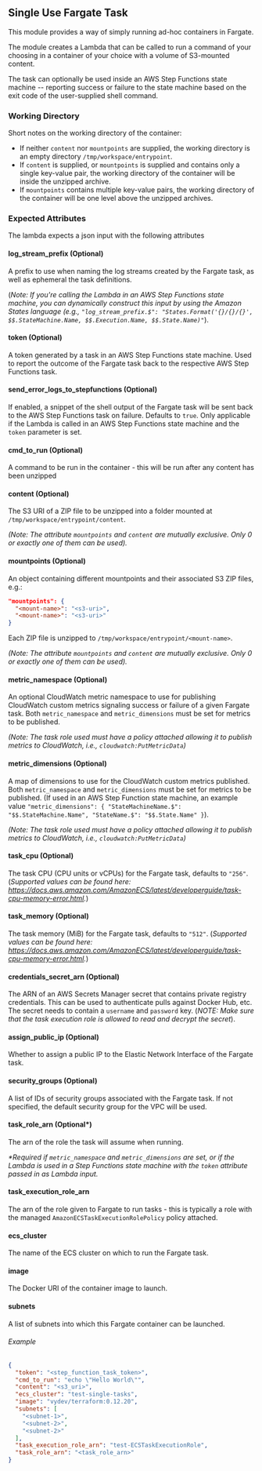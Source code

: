 ## Single Use Fargate Task
This module provides a way of simply running ad-hoc containers in Fargate.

The module creates a Lambda that can be called to run a command of your choosing in a container of your choice with a volume of S3-mounted content.

The task can optionally be used inside an AWS Step Functions state machine -- reporting success or failure to the state machine based on the exit code of the user-supplied shell command.

### Working Directory
Short notes on the working directory of the container:
- If neither `content` nor `mountpoints` are supplied, the working directory is an empty directory `/tmp/workspace/entrypoint`.
- If `content` is supplied, or `mountpoints` is supplied and contains only a single key-value pair, the working directory of the container will be inside the unzipped archive.
- If `mountpoints` contains multiple key-value pairs, the working directory of the container will be one level above the unzipped archives.

### Expected Attributes
The lambda expects a json input with the following attributes

#### log_stream_prefix (Optional)
A prefix to use when naming the log streams created by the Fargate task, as well as ephemeral the task definitions.

(_Note: If you're calling the Lambda in an AWS Step Functions state machine, you can dynamically construct this input by using the Amazon States language (e.g., `"log_stream_prefix.$": "States.Format('{}/{}/{}', $$.StateMachine.Name, $$.Execution.Name, $$.State.Name)"`_).

#### token (Optional)
A token generated by a task in an AWS Step Functions state machine. Used to report the outcome of the Fargate task back to the respective AWS Step Functions task.

#### send_error_logs_to_stepfunctions (Optional)
If enabled, a snippet of the shell output of the Fargate task will be sent back to the AWS Step Functions task on failure. Defaults to `true`. Only applicable if the Lambda is called in an AWS Step Functions state machine and the `token` parameter is set.

#### cmd_to_run (Optional)
A command to be run in the container - this will be run after any content has been unzipped

#### content (Optional)
The S3 URI of a ZIP file to be unzipped into a folder mounted at `/tmp/workspace/entrypoint/content`.

_(Note: The attribute `mountpoints` and `content` are mutually exclusive. Only 0 or exactly one of them can be used)._

#### mountpoints (Optional)
An object containing different mountpoints and their associated S3 ZIP files, e.g.:
```json
"mountpoints": {
  "<mount-name>": "<s3-uri>",
  "<mount-name>": "<s3-uri>"
}
```
Each ZIP file is unzipped to `/tmp/workspace/entrypoint/<mount-name>`.

_(Note: The attribute `mountpoints` and `content` are mutually exclusive. Only 0 or exactly one of them can be used)._

#### metric_namespace (Optional)
An optional CloudWatch metric namespace to use for publishing CloudWatch custom metrics signaling success or failure of a given Fargate task. Both `metric_namespace` and `metric_dimensions` must be set for metrics to be published.

_(Note: The task role used must have a policy attached allowing it to publish metrics to CloudWatch, i.e., `cloudwatch:PutMetricData`)_

#### metric_dimensions (Optional)
A map of dimensions to use for the CloudWatch custom metrics published. Both `metric_namespace` and `metric_dimensions` must be set for metrics to be published. (If used in an AWS Step Function state machine, an example value `"metric_dimensions": { "StateMachineName.$": "$$.StateMachine.Name", "StateName.$": "$$.State.Name" }`).

_(Note: The task role used must have a policy attached allowing it to publish metrics to CloudWatch, i.e., `cloudwatch:PutMetricData`)_

#### task_cpu (Optional)
The task CPU (CPU units or vCPUs) for the Fargate task, defaults to `"256"`. (_Supported values can be found here: https://docs.aws.amazon.com/AmazonECS/latest/developerguide/task-cpu-memory-error.html._)

#### task_memory (Optional)
The task memory (MiB) for the Fargate task, defaults to `"512"`. (_Supported values can be found here: https://docs.aws.amazon.com/AmazonECS/latest/developerguide/task-cpu-memory-error.html._)

#### credentials_secret_arn (Optional)
The ARN of an AWS Secrets Manager secret that contains private registry credentials. This can be used to authenticate pulls against Docker Hub, etc. The secret needs to contain a `username` and `password` key. (_NOTE: Make sure that the task execution role is allowed to read and decrypt the secret_).

#### assign_public_ip (Optional)
Whether to assign a public IP to the Elastic Network Interface of the Fargate task.

#### security_groups (Optional)
A list of IDs of security groups associated with the Fargate task. If not specified, the default security group for the VPC will be used.

#### task_role_arn (Optional\*)
The arn of the role the task will assume when running.

_\*Required if `metric_namespace` and `metric_dimensions` are set, or if the Lambda is used in a Step Functions state machine with the `token` attribute passed in as Lambda input._

#### task_execution_role_arn
The arn of the role given to Fargate to run tasks - this is typically a role with the managed `AmazonECSTaskExecutionRolePolicy` policy attached.

#### ecs_cluster
The name of the ECS cluster on which to run the Fargate task.

#### image
The Docker URI of the container image to launch.

#### subnets
A list of subnets into which this Fargate container can be launched.


###### Example
```json
{
  "token": "<step_function_task_token>",
  "cmd_to_run": "echo \"Hello World\"",
  "content": "<s3_uri>",
  "ecs_cluster": "test-single-tasks",
  "image": "vydev/terraform:0.12.20",
  "subnets": [
    "<subnet-1>",
    "<subnet-2>",
    "<subnet-2>"
  ],
  "task_execution_role_arn": "test-ECSTaskExecutionRole",
  "task_role_arn": "<task_role_arn>"
}
```
